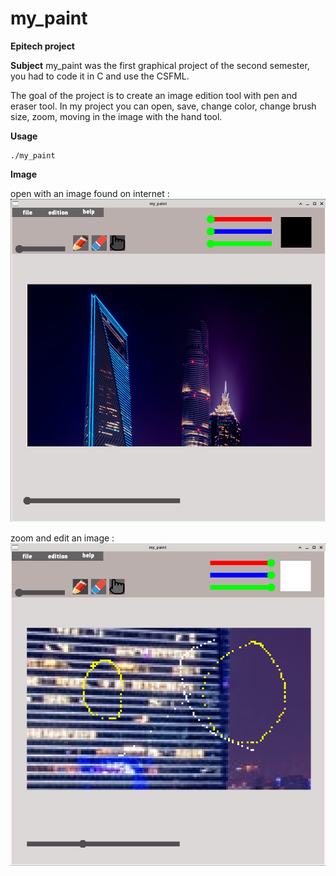 # my_paint

**Epitech project**

**Subject**
my_paint was the first graphical project of the second semester, you had to code it in C and use the CSFML.

The goal of the project is to create an image edition tool with pen and eraser tool.
In my project you can open, save, change color, change brush size, zoom, moving in the image with the hand tool.

**Usage**
```
./my_paint
```

**Image**

open with an image found on internet :
![alt text](https://github.com/youkill081/my_paint/blob/main/image_1.png)

zoom and edit an image :
![alt text](https://github.com/youkill081/my_paint/blob/main/image_2.png)
